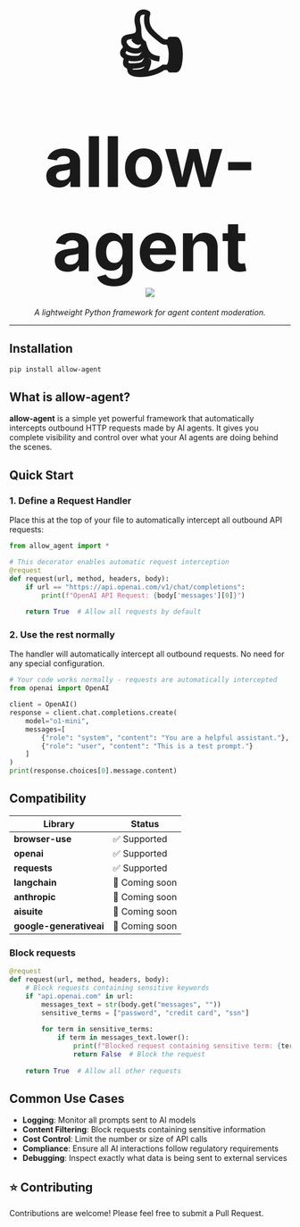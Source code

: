<h1 align="center">
    <span style="font-size: 125px;">👍</span><br>
    <span style="font-size: 125px;">allow-agent</span>
  <br>
  <a href="https://github.com/EthicsGPT/allow-agent">
    <img src="https://img.shields.io/badge/%F0%9F%94%8D%20prompt-visibility-75C46B?style=flat-square">
  </a>
</h1>

<p align="center">
  <em>A lightweight Python framework for agent content moderation.</em>
</p>

---

## Installation

```bash
pip install allow-agent
```

## What is allow-agent?

**allow-agent** is a simple yet powerful framework that automatically intercepts outbound HTTP requests made by AI agents. It gives you complete visibility and control over what your AI agents are doing behind the scenes.

## Quick Start

### 1. Define a Request Handler

Place this at the top of your file to automatically intercept all outbound API requests:

```python
from allow_agent import *

# This decorator enables automatic request interception
@request
def request(url, method, headers, body):
    if url == "https://api.openai.com/v1/chat/completions":
        print(f"OpenAI API Request: {body['messages'][0]}")
        
    return True  # Allow all requests by default
```

### 2. Use the rest normally

The handler will automatically intercept all outbound requests. No need for any special configuration.

```python
# Your code works normally - requests are automatically intercepted
from openai import OpenAI

client = OpenAI()
response = client.chat.completions.create(
    model="o1-mini",
    messages=[
        {"role": "system", "content": "You are a helpful assistant."},
        {"role": "user", "content": "This is a test prompt."}
    ]
)
print(response.choices[0].message.content)
```

## Compatibility

| Library | Status |
|-------------------|--------|
| **browser-use** | ✅ Supported |
| **openai** | ✅ Supported |
| **requests** | ✅ Supported |
| **langchain** | 🔄 Coming soon |
| **anthropic** | 🔄 Coming soon |
| **aisuite** | 🔄 Coming soon |
| **google-generativeai** | 🔄 Coming soon |

### Block requests

```python
@request
def request(url, method, headers, body):
    # Block requests containing sensitive keywords
    if "api.openai.com" in url:
        messages_text = str(body.get("messages", ""))
        sensitive_terms = ["password", "credit card", "ssn"]
        
        for term in sensitive_terms:
            if term in messages_text.lower():
                print(f"Blocked request containing sensitive term: {term}")
                return False  # Block the request
                
    return True  # Allow all other requests
```

## Common Use Cases

- **Logging**: Monitor all prompts sent to AI models
- **Content Filtering**: Block requests containing sensitive information
- **Cost Control**: Limit the number or size of API calls
- **Compliance**: Ensure all AI interactions follow regulatory requirements
- **Debugging**: Inspect exactly what data is being sent to external services

## ⭐ Contributing

Contributions are welcome! Please feel free to submit a Pull Request.
